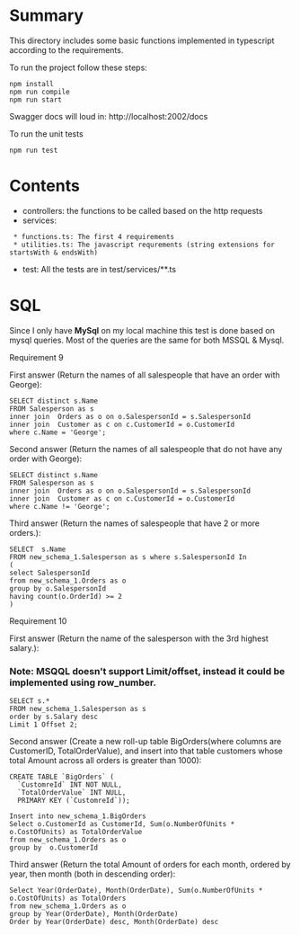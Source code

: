 # Summary
This directory includes some basic functions implemented in typescript according to the requirements.

To run the project follow these steps:
```
npm install
npm run compile
npm run start
```

Swagger docs will loud in: http://localhost:2002/docs

To run the unit tests
```
npm run test
```

# Contents
- controllers: the functions to be called based on the http requests
- services:
```
 * functions.ts: The first 4 requirements 
 * utilities.ts: The javascript requrements (string extensions for startsWith & endsWith)
```
- test: All the tests are in test/services/**.ts

# SQL
Since I only have <b>MySql</b> on my local machine this test is done based on mysql queries. Most of the queries are the same for both MSSQL & Mysql.

Requirement 9

First answer (Return the names of all salespeople that have an order with George):
```
SELECT distinct s.Name 
FROM Salesperson as s
inner join  Orders as o on o.SalespersonId = s.SalespersonId
inner join  Customer as c on c.CustomerId = o.CustomerId
where c.Name = 'George';
```

Second answer (Return the names of all salespeople that do not have any order with George):
```
SELECT distinct s.Name 
FROM Salesperson as s
inner join  Orders as o on o.SalespersonId = s.SalespersonId
inner join  Customer as c on c.CustomerId = o.CustomerId
where c.Name != 'George';
```


Third answer (Return the names of salespeople that have 2 or more orders.):
```
SELECT  s.Name
FROM new_schema_1.Salesperson as s where s.SalespersonId In
(
select SalespersonId
from new_schema_1.Orders as o
group by o.SalespersonId
having count(o.OrderId) >= 2
)
```


Requirement 10

First answer (Return the name of the salesperson with the 3rd highest salary.):
### Note: MSQQL doesn't support Limit/offset, instead it could be implemented using row_number.

```
SELECT s.*
FROM new_schema_1.Salesperson as s
order by s.Salary desc
Limit 1 Offset 2;
```

Second answer (Create a new roll-up table BigOrders(where columns are CustomerID, TotalOrderValue),
and insert into that table customers whose total Amount across all orders is greater than 1000):
```
CREATE TABLE `BigOrders` (
  `CustomreId` INT NOT NULL,
  `TotalOrderValue` INT NULL,
  PRIMARY KEY (`CustomreId`));
```
```
Insert into new_schema_1.BigOrders
Select o.CustomerId as CustomerId, Sum(o.NumberOfUnits * o.CostOfUnits) as TotalOrderValue
from new_schema_1.Orders as o 
group by  o.CustomerId
```

Third answer (Return the total Amount of orders for each month, ordered by year, then month (both in descending order):
```
Select Year(OrderDate), Month(OrderDate), Sum(o.NumberOfUnits * o.CostOfUnits) as TotalOrders
from new_schema_1.Orders as o 
group by Year(OrderDate), Month(OrderDate) 
Order by Year(OrderDate) desc, Month(OrderDate) desc

```